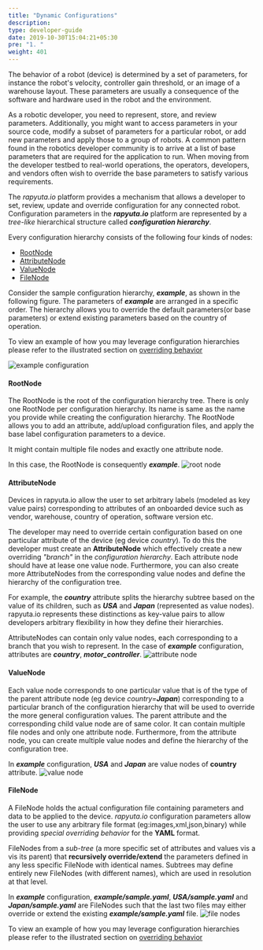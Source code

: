 ```yaml
---
title: "Dynamic Configurations"
description:
type: developer-guide
date: 2019-10-30T15:04:21+05:30
pre: "1. "
weight: 401
---
```


The behavior of a robot (device) is determined by a set of
parameters, for instance the robot's velocity, controller gain threshold, or an image of a warehouse layout. 
These parameters are usually a consequence of the software and hardware used in the robot and the environment.

As a robotic developer, you need to represent, store, and review parameters. Additionally, you might want to access
parameters in your source code, modify a subset of parameters for a particular robot, or add new parameters and apply those to a
group of robots. A common pattern found in the robotics developer community is to arrive at a list of base parameters that are required for the application to run. When moving from the developer testbed to real-world operations, the operators, developers, and vendors
often wish to override the base parameters to satisfy various requirements.

The *rapyuta.io* platform provides a mechanism that allows a developer to set, review, update and override configuration for any connected robot. 
Configuration parameters in the ***rapyuta.io*** platform are represented by a *tree-like* hierarchical structure 
called  ***configuration hierarchy***.  



Every configuration hierarchy consists of the following four kinds of nodes:

- [RootNode](#rootnode)
- [AttributeNode](#attributenode)
- [ValueNode](#valuenode)
- [FileNode](#filenode)

 Consider the sample
configuration hierarchy, ***example***, as shown in the following figure.
The parameters of ***example*** are arranged in a specific order. The
hierarchy allows you to override the default parameters(or base parameters)
or extend existing parameters based on the country of operation.


To view an example of how you may leverage configuration hierarchies please refer to the illustrated section on [overriding behavior](resove-configuration-hierarchy/) 
 
![example configuration](/images/core-concepts/configurations/example-config.png?classes=border,shadow&width=20pc)

#### RootNode
The RootNode is the root of the configuration hierarchy tree. There
is only one RootNode per configuration hierarchy. Its name is
same as the name you provide while creating the configuration
hierarchy. The RootNode allows you to add an attribute, add/upload
 configuration files, and apply the base label configuration parameters
  to a device.

 It might contain multiple file nodes and exactly one
attribute node.

In this case, the RootNode is consequently ***example***.
![root node](/images/core-concepts/configurations/root-node.png?classes=border,shadow&width=20pc)

#### AttributeNode
Devices in rapyuta.io allow the user to set arbitrary labels (modeled as key value pairs) corresponding to attributes of an onboarded device such as vendor, warehouse, country of operation, software version etc.

The developer may need to override certain configuration based on one particular attribute of the device (eg device *country*).
To do this the developer must create an  **AttributeNode** which effectively create a new overriding *"branch"* in the *configuration hierarchy*. 
Each attribute node should have at lease one value node. Furthermore, you can also create more AttributeNodes 
from the corresponding value nodes and define the hierarchy of the configuration tree.

For example,
the ***country*** attribute splits the hierarchy subtree based on
the value of its children, such as ***USA*** and ***Japan*** (represented as
value nodes). rapyuta.io represents these distinctions as key-value pairs to
allow developers arbitrary flexibility in how they define their hierarchies. 

AttributeNodes can contain only value nodes, each corresponding to a
branch that you wish to represent. In the case of ***example*** 
configuration, attributes are ***country***, ***motor_controller***.
![attribute node](/images/core-concepts/configurations/attribute-nodes.png?classes=border,shadow&width=20pc)

#### ValueNode
Each value node corresponds to one particular value that is of the type of the parent attribute node (eg device *country=**Japan***)  corresponding to a particular branch of the configuration hierarchy that will be used to override the more general configuration values.
The parent attribute and the corresponding child  value node are of same color. It can contain
multiple file nodes and only one attribute node. Furthermore, from the attribute node, 
you can create multiple value nodes and define the hierarchy of the configuration tree.

In ***example*** configuration, ***USA*** and ***Japan*** are value nodes of **country** attribute.
![value node](/images/core-concepts/configurations/value-node.png?classes=border,shadow&width=20pc)

#### FileNode
A FileNode holds the actual configuration file containing parameters and data to be applied to the device. 
*rapyuta.io* configuration parameters allow the user to use any arbitrary file format (eg:images,xml,json,binary) while providing *special overriding behavior* for the **YAML** format.

FileNodes from a *sub-tree* (a more specific set of attributes and values vis a
vis its parent) that **recursively override/extend** the parameters defined in
any less specific FileNode with identical names. Subtrees may define
entirely new FileNodes (with different names), which are used in
resolution at that level.

In ***example*** configuration, ***example/sample.yaml***, ***USA/sample.yaml***
and ***Japan/sample.yaml*** are FileNodes such that the last two files may
either override or extend the existing ***example/sample.yaml*** file.
![file nodes](/images/core-concepts/configurations/parameters-files.png?classes=border,shadow&width=20pc)


To view an example of how you may leverage configuration hierarchies please refer to the illustrated section on [overriding behavior](resove-configuration-hierarchy/) 
